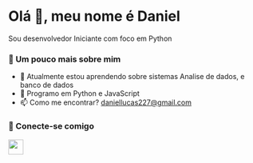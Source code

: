 # Olá 👋, meu nome é Daniel

Sou desenvolvedor Iniciante com foco em Python

### 💫 Um pouco mais sobre mim

- 🌱 Atualmente estou aprendendo sobre sistemas Analise de dados, e banco de dados
- 💬 Programo em  Python e JavaScript
- 📫 Como me encontrar? daniellucas227@gmail.com

### 👥 Conecte-se comigo

<a href="https://www.linkedin.com/in/daniel-lucas-227ts/" target="_blank"><img src="https://img.shields.io/badge/linkedin-%230077B5.svg?style=for-the-badge&logo=linkedin&logoColor=white" style="margin-bottom: 4px;" height="30px" target="_blank"></a>
